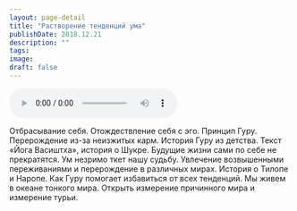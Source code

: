 ```yaml
---
layout: page-detail
title: "Растворение тенденций ума"
publishDate: 2018.12.21
description: ""
tags:
image:
draft: false
---
```


<audio title="2018.12.21 - Растворение тенденций ума.mp3" src="/upload/iblock/a36/a3692fb8e5b09989f2ee9c8ec59d88a2.mp3" controls=""></audio>

 Отбрасывание себя. Отождествление себя с эго. Принцип Гуру. Перерождение из-за неизжитых карм. История Гуру из детства. Текст «Йога Васиштха», история о Шукре. Будущие жизни сами по себе не прекратятся. Ум незримо ткет нашу судьбу. Увлечение возвышенными переживаниями и перерождение в различных мирах. История о Тилопе и Наропе. Как Гуру помогает избавиться от всех тенденций. Мы живем в океане тонкого мира. Открыть измерение причинного мира и измерение турьи.

  
